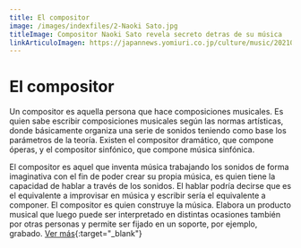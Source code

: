 ```yaml
---
title: El compositor
image: /images/indexfiles/2-Naoki Sato.jpg
titleImage: Compositor Naoki Sato revela secreto detras de su música
linkArticuloImagen: https://japannews.yomiuri.co.jp/culture/music/20210819-38935/
---
```

# El compositor

Un compositor es aquella persona que hace composiciones musicales.​ Es quien sabe escribir composiciones musicales según las normas artísticas, donde básicamente organiza una serie de sonidos teniendo como base los parámetros de la teoría. Existen el compositor dramático, que compone óperas, y el compositor sinfónico, que compone música sinfónica.

El compositor es aquel que inventa música trabajando los sonidos de forma imaginativa con el fin de poder crear su propia música, es quien tiene la capacidad de hablar a través de los sonidos. El hablar podría decirse que es el equivalente a improvisar en música y escribir sería el equivalente a componer. El compositor es quien construye la música. Elabora un producto musical que luego puede ser interpretado en distintas ocasiones también por otras personas y permite ser fijado en un soporte, por ejemplo, grabado.
[Ver más](https://es.wikipedia.org/wiki/Compositor){:target="_blank"}
